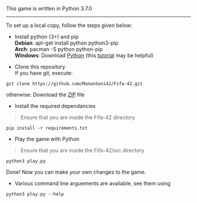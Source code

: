 This game is written in Python 3.7.0  
***

To set up a local copy, follow the steps given below:

- Install python (3+) and pip  
**Debian**: apt-get install python python3-pip  
**Arch**: pacman -S python python-pip  
**Windows**: Download [Python](https://www.python.org/downloads/windows/) (this [tutorial](https://github.com/BurntSushi/nfldb/wiki/Python-&-pip-Windows-installation) may be helpful)

- Clone this repository  
If you have git, execute:
```  
git clone https://github.com/MananSoni42/Fifa-42.git
```  
otherwise:
Download the [ZIP](https://github.com/MananSoni42/Fifa-42/archive/master.zip) file

- Install the required dependancies
> Ensure that you are inside the Fifa-42 directory
```
pip install -r requirements.txt
```

- Play the game with Python
> Ensure that you are inside the Fifa-42/src directory
```
python3 play.py
```
Done! Now you can make your own changes to the game.

- Various command line arguements are available, see them using
```
python3 play.py --help
```
